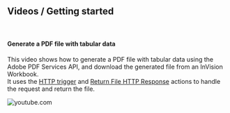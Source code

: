 ## Videos / Getting started

<br/>

#### Generate a PDF file with tabular data
This video shows how to generate a PDF file with tabular data using the Adobe PDF Services API, and download the generated file from an InVision Workbook.  
It uses the [HTTP trigger](../../triggers/http-trigger.md) and [Return File HTTP Response](./return-file-http-response.md) actions to handle the request and return the file.

![youtube.com](https://www.youtube.com/watch?v=mNDQqBQRmmM)